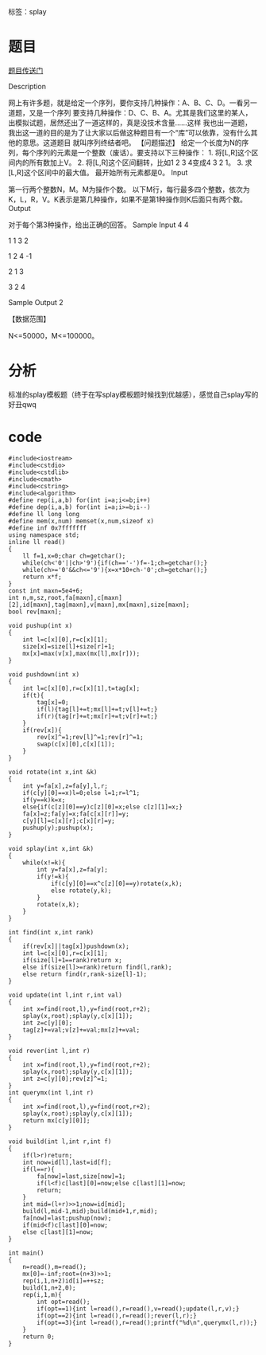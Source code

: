 ﻿---
tags: 
 - splay
grammar_cjkRuby: true
catalog: true
layout:  post
header-img: "img/header/P1.jpg"
preview-img: "/img/preview/P41.jpg"
---
标签：splay

# 题目

[题目传送门](http://www.lydsy.com/JudgeOnline/problem.php?id=1251)

Description

网上有许多题，就是给定一个序列，要你支持几种操作：A、B、C、D。一看另一道题，又是一个序列 要支持几种操作：D、C、B、A。尤其是我们这里的某人，出模拟试题，居然还出了一道这样的，真是没技术含量……这样 我也出一道题，我出这一道的目的是为了让大家以后做这种题目有一个“库”可以依靠，没有什么其他的意思。这道题目 就叫序列终结者吧。 【问题描述】 给定一个长度为N的序列，每个序列的元素是一个整数（废话）。要支持以下三种操作： 1. 将[L,R]这个区间内的所有数加上V。 2. 将[L,R]这个区间翻转，比如1 2 3 4变成4 3 2 1。 3. 求[L,R]这个区间中的最大值。 最开始所有元素都是0。
Input

第一行两个整数N，M。M为操作个数。 以下M行，每行最多四个整数，依次为K，L，R，V。K表示是第几种操作，如果不是第1种操作则K后面只有两个数。
Output

对于每个第3种操作，给出正确的回答。
Sample Input
4 4

1 1 3 2

1 2 4 -1

2 1 3

3 2 4



Sample Output
2

【数据范围】

N<=50000，M<=100000。



# 分析

标准的splay模板题（终于在写splay模板题时候找到优越感），感觉自己splay写的好丑qwq

# code

```
#include<iostream>
#include<cstdio>
#include<cstdlib>
#include<cmath>
#include<cstring>
#include<algorithm>
#define rep(i,a,b) for(int i=a;i<=b;i++)
#define dep(i,a,b) for(int i=a;i>=b;i--)
#define ll long long
#define mem(x,num) memset(x,num,sizeof x)
#define inf 0x7fffffff
using namespace std;
inline ll read()
{
	ll f=1,x=0;char ch=getchar();
	while(ch<'0'||ch>'9'){if(ch=='-')f=-1;ch=getchar();}
	while(ch>='0'&&ch<='9'){x=x*10+ch-'0';ch=getchar();}
	return x*f;
}
const int maxn=5e4+6;
int n,m,sz,root,fa[maxn],c[maxn][2],id[maxn],tag[maxn],v[maxn],mx[maxn],size[maxn];
bool rev[maxn];

void pushup(int x)
{
	int l=c[x][0],r=c[x][1];
	size[x]=size[l]+size[r]+1;
	mx[x]=max(v[x],max(mx[l],mx[r]));
}

void pushdown(int x)
{
	int l=c[x][0],r=c[x][1],t=tag[x];
	if(t){
		tag[x]=0;
		if(l){tag[l]+=t;mx[l]+=t;v[l]+=t;}
		if(r){tag[r]+=t;mx[r]+=t;v[r]+=t;}
	}
	if(rev[x]){	
		rev[x]^=1;rev[l]^=1;rev[r]^=1;
		swap(c[x][0],c[x][1]);
	}
}

void rotate(int x,int &k)
{
	int y=fa[x],z=fa[y],l,r;
	if(c[y][0]==x)l=0;else l=1;r=l^1;
	if(y==k)k=x;
	else{if(c[z][0]==y)c[z][0]=x;else c[z][1]=x;}
	fa[x]=z;fa[y]=x;fa[c[x][r]]=y;
	c[y][l]=c[x][r];c[x][r]=y;
	pushup(y);pushup(x);
}

void splay(int x,int &k)
{
	while(x!=k){
		int y=fa[x],z=fa[y];
		if(y!=k){
			if(c[y][0]==x^c[z][0]==y)rotate(x,k);
			else rotate(y,k);
		}
		rotate(x,k);
	}
}

int find(int x,int rank)
{
	if(rev[x]||tag[x])pushdown(x);
	int l=c[x][0],r=c[x][1];
	if(size[l]+1==rank)return x;
	else if(size[l]>=rank)return find(l,rank);
	else return find(r,rank-size[l]-1);
}

void update(int l,int r,int val)
{
	int x=find(root,l),y=find(root,r+2);
	splay(x,root);splay(y,c[x][1]);
	int z=c[y][0];
	tag[z]+=val;v[z]+=val;mx[z]+=val;
}

void rever(int l,int r)
{
	int x=find(root,l),y=find(root,r+2);
	splay(x,root);splay(y,c[x][1]);
	int z=c[y][0];rev[z]^=1;
}
int querymx(int l,int r)
{
	int x=find(root,l),y=find(root,r+2);
	splay(x,root);splay(y,c[x][1]);
	return mx[c[y][0]];
}

void build(int l,int r,int f)
{
	if(l>r)return;
	int now=id[l],last=id[f];
	if(l==r){
		fa[now]=last,size[now]=1;
		if(l<f)c[last][0]=now;else c[last][1]=now;
		return;
	}
	int mid=(l+r)>>1;now=id[mid];
	build(l,mid-1,mid);build(mid+1,r,mid);
	fa[now]=last;pushup(now);
	if(mid<f)c[last][0]=now;
	else c[last][1]=now;
}

int main()
{
	n=read(),m=read();
	mx[0]=-inf;root=(n+3)>>1;
	rep(i,1,n+2)id[i]=++sz;
	build(1,n+2,0);
	rep(i,1,m){
		int opt=read();
		if(opt==1){int l=read(),r=read(),v=read();update(l,r,v);}
		if(opt==2){int l=read(),r=read();rever(l,r);}
		if(opt==3){int l=read(),r=read();printf("%d\n",querymx(l,r));}
	}
	return 0;
}

```